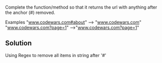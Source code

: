 Complete the function/method so that it returns the url with anything after the anchor (#) removed.

Examples
"www.codewars.com#about" --> "www.codewars.com"
"www.codewars.com?page=1" -->"www.codewars.com?page=1"

## Solution
Using Regex to remove all items in string after '#'